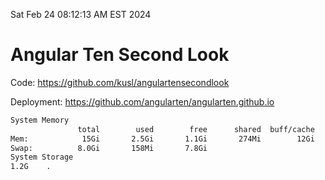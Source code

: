 Sat Feb 24 08:12:13 AM EST 2024

# Angular Ten Second Look

Code: https://github.com/kusl/angulartensecondlook

Deployment: https://github.com/angularten/angularten.github.io

```bash
System Memory
               total        used        free      shared  buff/cache   available
Mem:            15Gi       2.5Gi       1.1Gi       274Mi        12Gi        12Gi
Swap:          8.0Gi       158Mi       7.8Gi
System Storage
1.2G	.
```

